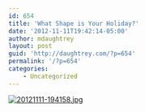 ```yaml
---
id: 654
title: 'What Shape is Your Holiday?'
date: '2012-11-11T19:42:14-05:00'
author: mdaughtrey
layout: post
guid: 'http://daughtrey.com/?p=654'
permalink: '/?p=654'
categories:
    - Uncategorized
---
```


[![20121111-194158.jpg](http://daughtrey.com/wp-content/uploads/2012/11/20121111-194158.jpg)](http://daughtrey.com/wp-content/uploads/2012/11/20121111-194158.jpg)